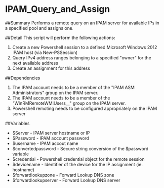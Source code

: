 # IPAM_Query_and_Assign
##Summary
Performs a remote query on an IPAM server for available IPs in a specified pool and assigns one.

##Detail
This script will perform the following actions:

1. Create a new Powershell session to a defined Microsoft Windows 2012 IPAM host (via New-PSSession)
2. Query IPv4 address ranges belonging to a specified "owner" for the next available address
3. Create an assignment for this address

##Dependencies

1. The IPAM account needs to be a member of the "IPAM ASM Administrators" group on the IPAM server.
2. The IPAM account needs to be a member of the "WinRMRemoteWMIUsers__" group on the IPAM server.
3. Powershell remoting needs to be configured appropriately on the IPAM server

##Variables

- $Server - IPAM server hostname or IP
- $Password - IPAM account password
- $username - IPAM accout name
- $convertedpassword - Secure string conversion of the $password variable
- $credential - Powershell credential object for the remote session
- $devicename - Identifier of the device for the IP assignment (ie. hostname)
- $forwardlookupzone - Forward Lookup DNS zone
- $forwardlookupserver - Forward Lookup DNS server

